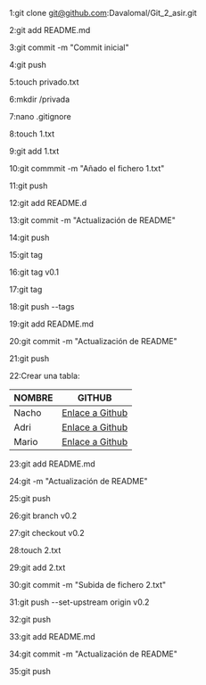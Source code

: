 1:git clone git@github.com:Davalomal/Git_2_asir.git

2:git add README.md

3:git commit -m "Commit inicial"

4:git push

5:touch privado.txt

6:mkdir /privada

7:nano .gitignore

8:touch 1.txt

9:git add 1.txt

10:git commmit -m "Añado el fichero 1.txt"

11:git push

12:git add README.d

13:git commit -m "Actualización de README"

14:git push

15:git tag

16:git tag v0.1

17:git tag

18:git push --tags

19:git add README.md

20:git commit -m "Actualización de README"

21:git push

22:Crear una tabla:

| NOMBRE | GITHUB |
| ------ | ------ |
| Nacho  | [Enlace a Github](https://github.com/jrodrob861/git_2_asir) |
| Adri   | [Enlace a Github](https://github.com/areyjim770/git_2_asir) |
| Mario  | [Enlace a Github](https://github.com/Mromvar767/git_2_asir) |

23:git add README.md

24:git -m "Actualización de README"

25:git push

26:git branch v0.2

27:git checkout v0.2

28:touch 2.txt

29:git add 2.txt

30:git commit -m "Subida de fichero 2.txt"

31:git push --set-upstream origin v0.2

32:git push

33:git add README.md

34:git commit -m "Actualización de README"

35:git push
